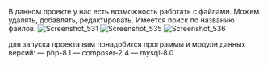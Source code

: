 В данном проекте у нас есть возможность работать с файлами.
Можем удалять, добавлять, редактировать.
Имеется поиск по названию файлов.
![Screenshot_531](https://github.com/user-attachments/assets/906b13a5-c508-44f0-889d-445219471016)
![Screenshot_535](https://github.com/user-attachments/assets/0a1be331-5454-46c0-8ca2-4742fb7820af)
![Screenshot_536](https://github.com/user-attachments/assets/021648a6-4102-4855-be00-3c3827f16cf9)

для запуска проекта вам понадобится программы и модули данных версий: — php-8.1 — composer-2.4 — mysql-8.0

